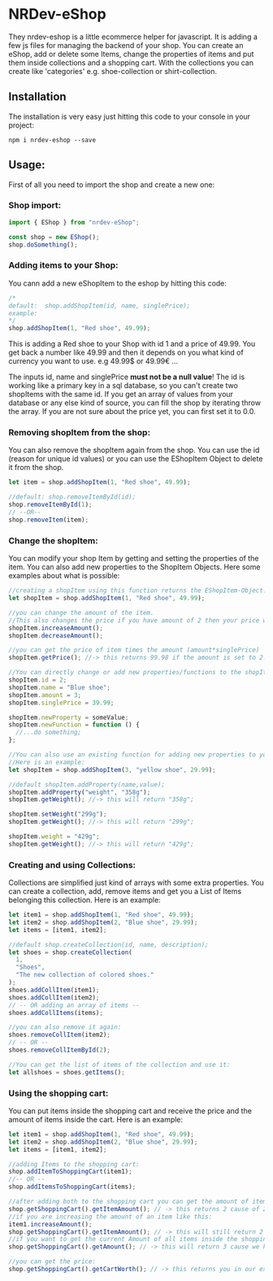 # NRDev-eShop

They nrdev-eshop is a little ecommerce helper for javascript. It is adding a few js files for managing the backend of your shop.
You can create an eShop, add or delete some Items, change the properties of items and put them inside collections and a shopping cart.
With the collections you can create like 'categories' e.g. shoe-collection or shirt-collection.

## Installation

The installation is very easy just hitting this code to your console in your project:

`npm i nrdev-eshop --save`

## Usage:

First of all you need to import the shop and create a new one:

### Shop import:

```javascript
import { EShop } from "nrdev-eShop";

const shop = new EShop();
shop.doSomething();
```

### Adding items to your Shop:

You cann add a new eShopItem to the eshop by hitting this code:

```javascript
/*
default:  shop.addShopItem(id, name, singlePrice);
example:
*/
shop.addShopItem(1, "Red shoe", 49.99);
```

This is adding a Red shoe to your Shop with id 1 and a price of 49.99. You get back a number like 49.99 and then it depends on you what kind of currency you want to use. e.g 49.99$ or 49.99€ ...

The inputs id, name and singlePrice **must not be a null value**! The id is working like a primary key in a sql database, so you can't create two shopItems with the same id.
If you get an array of values from your database or any else kind of source, you can fill the shop by iterating throw the array. If you are not sure about the price yet, you can first set it to 0.0.

### Removing shopItem from the shop:

You can also remove the shopItem again from the shop. You can use the id (reason for unique id values) or you can use the EShopItem Object to delete it from the shop.

```javascript
let item = shop.addShopItem(1, "Red shoe", 49.99);

//default: shop.removeItemById(id);
shop.removeItemById(1);
// --OR--
shop.removeItem(item);
```

### Change the shopItem:

You can modify your shop Item by getting and setting the properties of the item. You can also add new properties to the ShopItem Objects. Here some examples about what is possible:

```javascript
//creating a shopItem using this function returns the EShopItem-Object.
let shopItem = shop.addShopItem(1, "Red shoe", 49.99);

//you can change the amount of the item.
//This also changes the price if you have amount of 2 then your price will return 2*singlePrice. In that case 99.98
shopItem.increaseAmount();
shopItem.decreaseAmount();

//you can get the price of item times the amount (amount*singlePrice)
shopItem.getPrice(); //-> this returns 99.98 if the amount is set to 2.

//You can directly change or add new properties/functions to the shopItem like this:
shopItem.id = 2;
shopItem.name = "Blue shoe";
shopItem.amount = 3;
shopItem.singlePrice = 39.99;

shopItem.newProperty = someValue;
shopItem.newFunction = function () {
  //...do something;
};

//You can also use an existing function for adding new properties to your item. This will automatically create "get" and "set" functions.
//Here is an example:
let shopItem = shop.addShopItem(3, "yellow shoe", 29.99);

//default shopItem.addProperty(name,value);
shopItem.addProperty("weight", "358g");
shopItem.getWeight(); //-> this will return "358g";

shopItem.setWeight("299g");
shopItem.getWeight(); //-> this will return "299g";

shopItem.weight = "429g";
shopItem.getWeight(); //-> this will return "429g";
```

### Creating and using Collections:

Collections are simplified just kind of arrays with some extra properties. You can create a collection, add, remove items and get you a List of Items belonging this collection. Here is an example:

```javascript
let item1 = shop.addShopItem(1, "Red shoe", 49.99);
let item2 = shop.addShopItem(2, "Blue shoe", 29.99);
let items = [item1, item2];

//default shop.createCollection(id, name, description);
let shoes = shop.createCollection(
  1,
  "Shoes",
  "The new collection of colored shoes."
);
shoes.addCollItem(item1);
shoes.addCollItem(item2);
// -- OR adding an array of items --
shoes.addCollItems(items);

//you can also remove it again:
shoes.removeCollItem(item2);
// -- OR --
shoes.removeCollItemById(2);

//You can get the list of items of the collection and use it:
let allshoes = shoes.getItems();
```

### Using the shopping cart:

You can put items inside the shopping cart and receive the price and the amount of items inside the cart. Here is an example:

```javascript
let item1 = shop.addShopItem(1, "Red shoe", 49.99);
let item2 = shop.addShopItem(2, "Blue shoe", 29.99);
let items = [item1, item2];

//adding Items to the shopping cart:
shop.addItemToShoppingCart(item1);
//-- OR --
shop.addItemsToShoppingCart(items);

//after adding both to the shopping cart you can get the amount of items and the price of the shopping cart:
shop.getShoppingCart().getItemAmount(); // -> this returns 2 cause of 2 EShopItems.
//if you are increasing the amount of an item like this:
item1.increaseAmount();
shop.getShoppingCart().getItemAmount(); // -> this will still return 2 cause we still have 2 EShopItems but one has an amount of 2.
//if you want to get the current Amount of all items inside the shoppintCart use:
shop.getShoppingCart().getAmount(); // -> this will return 3 cause we have 1 item with amount of 2 and one item with amount of 1

//you can get the price:
shop.getShoppingCart().getCartWorth(); // -> this returns you in our example 2*49.99 + 29.99 = 129,97
```
